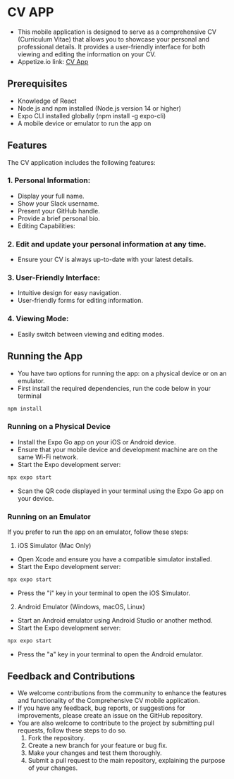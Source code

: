 # CV APP
- This mobile application is designed to serve as a comprehensive CV (Curriculum Vitae) that allows you to showcase your personal and professional details. It provides a user-friendly interface for both viewing and editing the information on your CV. 
- Appetize.io link: [CV App](https://appetize.io/app/nhlmlopbr4isimn265br3ueu2a)
  
## Prerequisites
- Knowledge of React
- Node.js and npm installed (Node.js version 14 or higher)
- Expo CLI installed globally (npm install -g expo-cli)
- A mobile device or emulator to run the app on

## Features
The CV application includes the following features:
### 1. Personal Information:
- Display your full name.
- Show your Slack username.
- Present your GitHub handle.
- Provide a brief personal bio.
- Editing Capabilities:

### 2. Edit and update your personal information at any time.
- Ensure your CV is always up-to-date with your latest details.

### 3. User-Friendly Interface:
- Intuitive design for easy navigation.
- User-friendly forms for editing information.

### 4. Viewing Mode:
- Easily switch between viewing and editing modes.

## Running the App
- You have two options for running the app: on a physical device or on an emulator.
- First install the required dependencies, run the code below in your terminal
```bash
npm install
```

### Running on a Physical Device
- Install the Expo Go app on your iOS or Android device.
- Ensure that your mobile device and development machine are on the same Wi-Fi network.
- Start the Expo development server:
```bash
npx expo start
```
- Scan the QR code displayed in your terminal using the Expo Go app on your device.

### Running on an Emulator
If you prefer to run the app on an emulator, follow these steps:

1. iOS Simulator (Mac Only)
- Open Xcode and ensure you have a compatible simulator installed.
- Start the Expo development server:
```bash
npx expo start
```
- Press the "i" key in your terminal to open the iOS Simulator.

2. Android Emulator (Windows, macOS, Linux)
- Start an Android emulator using Android Studio or another method.
- Start the Expo development server:
```bash
npx expo start
```
- Press the "a" key in your terminal to open the Android emulator.

## Feedback and Contributions
- We welcome contributions from the community to enhance the features and functionality of the Comprehensive CV mobile application.
- If you have any feedback, bug reports, or suggestions for improvements, please create an issue on the GitHub repository.
- You are also welcome to contribute to the project by submitting pull requests, follow these steps to do so.
  1. Fork the repository.
  2. Create a new branch for your feature or bug fix.
  3. Make your changes and test them thoroughly.
  4. Submit a pull request to the main repository, explaining the purpose of your changes.
